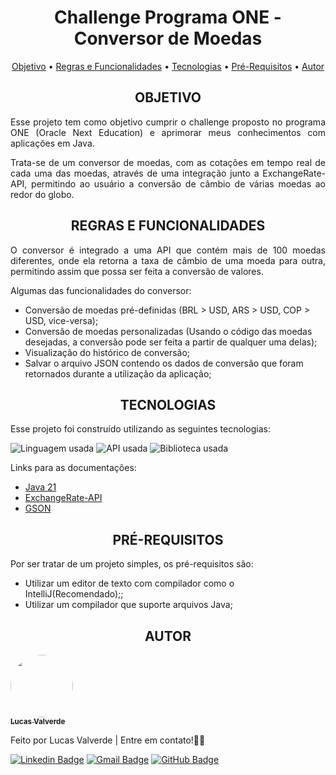 <h1 align="center">Challenge Programa ONE - Conversor de Moedas</h1>

<p align="center">
 <a href="#objetivo">Objetivo</a> •
 <a href="#regras">Regras e Funcionalidades</a> • 
 <a href="#tecnologias">Tecnologias</a> • 
 <a href="#pre-requisitos">Pré-Requisitos</a> • 
 <a href="#autor">Autor</a>
</p>

<h2 align="center" id=objetivo> OBJETIVO </h2>
<p align="justify"> Esse projeto tem como objetivo cumprir o challenge proposto no programa ONE (Oracle Next Education) e aprimorar meus conhecimentos com aplicações em Java.</p>

<p align="justify">
Trata-se de um conversor de moedas, com as cotações em tempo real de cada uma das moedas, através de uma integração junto a ExchangeRate-API, permitindo ao usuário a conversão de câmbio de várias moedas ao redor do globo.
</p>

<h2 align="center" id=regras> REGRAS E FUNCIONALIDADES </h2>
<p align="justify">
O conversor é integrado a uma API que contém mais de 100 moedas diferentes, onde ela retorna a taxa de câmbio de uma moeda para outra, permitindo assim que possa ser feita a conversão de valores.

Algumas das funcionalidades do conversor:
<ul>
<li>Conversão de moedas pré-definidas (BRL > USD, ARS > USD, COP > USD, vice-versa);</li>
<li>Conversão de moedas personalizadas (Usando o código das moedas desejadas, a conversão pode ser feita a partir de qualquer uma delas);</li>
<li>Visualização do histórico de conversão;</li>
<li>Salvar o arquivo JSON contendo os dados de conversão que foram retornados durante a utilização da aplicação;</li>
</ul>

<h2 align="center" id=tecnologias> TECNOLOGIAS </h2>
<p align="justify" > 
Esse projeto foi construído utilizando as seguintes tecnologias: 

![Linguagem usada](https://img.shields.io/badge/JAVA:-21-8A3324?style=for-the-badge)
![API usada](https://img.shields.io/badge/API:-ExchangeRate-7C0A02?style=for-the-badge)
![Biblioteca usada](https://img.shields.io/badge/Biblioteca:-Gson-008000?style=for-the-badge)

Links para as documentações:
- [Java 21](https://docs.oracle.com/en/java/javase/21/)
- [ExchangeRate-API](https://www.exchangerate-api.com)
- [GSON](https://github.com/google/gson)
</p>

<h2 align="center" id=pre-requisitos> PRÉ-REQUISITOS </h2>
<p align="justify" > 
Por ser tratar de um projeto simples, os pré-requisitos são:

<ul>
<li>Utilizar um editor de texto com compilador como o IntelliJ(Recomendado);;</li>
<li>Utilizar um compilador que suporte arquivos Java;</li>
</ul>
</p>

<h2 align="center" id=autor> AUTOR </h2>
<a href="https://www.linkedin.com/in/valverde-lucas/">
 <img style="border-radius: 50%;" src="https://avatars.githubusercontent.com/u/143420345?v=4" width="100px;" alt=""/>
 <br />
 <sub><b>Lucas Valverde</b></sub></a> <a href="https://www.linkedin.com/in/valverde-lucas/"></a>

Feito por Lucas Valverde |
Entre em contato!👋🏻

[![Linkedin Badge](https://img.shields.io/badge/-Lucas-blue?style=flat-square&logo=Linkedin&logoColor=white&link=https://www.linkedin.com/in/valverde-lucas/)](https://www.linkedin.com/in/valverde-lucas/)
[![Gmail Badge](https://img.shields.io/badge/-valverdelucas95@gmail.com-c14438?style=flat-square&logo=Gmail&logoColor=white&link=mailto:valverdelucas95@gmail.com)](mailto:valverdelucas95@gmail.com)
[![GitHub Badge](https://img.shields.io/badge/-Lucas-black?style=flat-square&logo=GitHub&logoColor=yellow&link=https://www.github.com/ValverdeLucas/)](https://www.github.com/ValverdeLucas/)
</p>
